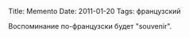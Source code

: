 Title: Memento
Date: 2011-01-20
Tags: французский

<div class="text"><p>Воспоминание по-французски будет "souvenir".</p></div>
